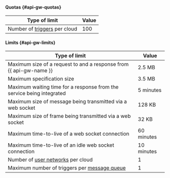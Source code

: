#### Quotas {#api-gw-quotas}

| Type of limit | Value |
----- | -----
| Number of [triggers](../../serverless-containers/concepts/trigger/index.md) per cloud | 100 |

#### Limits {#api-gw-limits}

| Type of limit | Value |
----- | -----
| Maximum size of a request to and a response from {{ api-gw-name }} | 2.5 MB |
| Maximum specification size | 3.5 MB |
| Maximum waiting time for a response from the service being integrated | 5 minutes |
| Maximum size of message being transmitted via a web socket | 128 KB |
| Maximum size of frame being transmitted via a web socket | 32 KB |
| Maximum time-to-live of a web socket connection | 60 minutes |
| Maximum time-to-live of an idle web socket connection | 10 minutes |
| Number of [user networks](../../api-gateway/concepts/networking.md##user-network) per cloud | 1 |
| Maximum number of triggers per [message queue](../../message-queue/concepts/queue.md) | 1 |